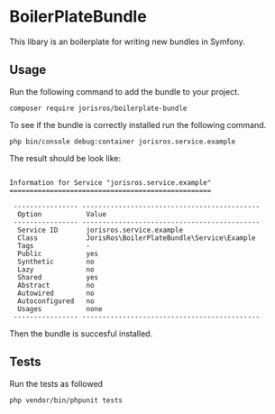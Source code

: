 # BoilerPlateBundle
This libary is an boilerplate for writing new bundles in Symfony.

## Usage
Run the following command to add the bundle to your project.
```
composer require jorisros/boilerplate-bundle
```
To see if the bundle is correctly installed run the following command.
```
php bin/console debug:container jorisros.service.example
```
The result should be look like:
```

Information for Service "jorisros.service.example"
==================================================

 ---------------- --------------------------------------------
  Option           Value
 ---------------- --------------------------------------------
  Service ID       jorisros.service.example
  Class            JorisRos\BoilerPlateBundle\Service\Example
  Tags             -
  Public           yes
  Synthetic        no
  Lazy             no
  Shared           yes
  Abstract         no
  Autowired        no
  Autoconfigured   no
  Usages           none
 ---------------- --------------------------------------------
 ```
 Then the bundle is succesful installed.

## Tests
Run the tests as followed
```
php vendor/bin/phpunit tests
```
